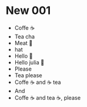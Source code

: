# New 001
 
- Coffe ☕
- Tea cha
- Meat 🍖
- hat 
- Hello 👦
- Hello julia 🧑  
- Please  
- Tea please 
- Coffe ☕ and  ☕  tea 
- And 
- Coffe ☕ and tea ☕, please
